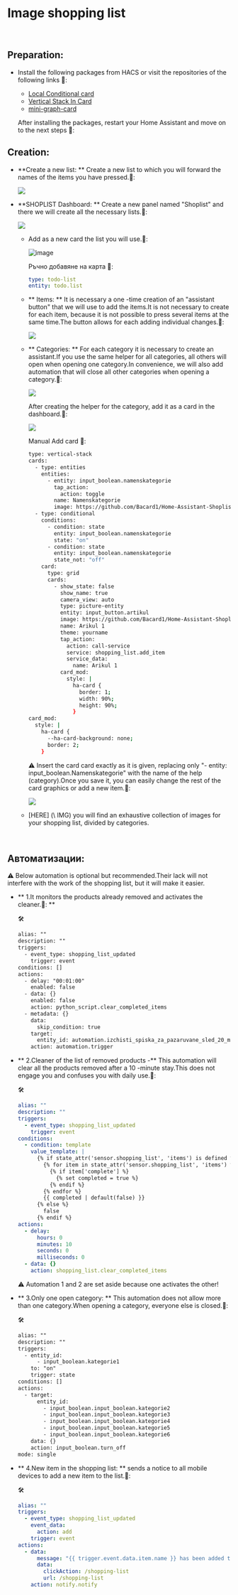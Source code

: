 # Image shopping list

<br>

##  Preparation:
- Install the following packages from HACS or visit the repositories of the following links 🔽:
  - [Local Conditional card](https://github.com/PiotrMachowski/Home-Assistant-Lovelace-Local-Conditional-card)
  - [Vertical Stack In Card](https://github.com/ofekashery/vertical-stack-in-card)
  - [mini-graph-card](https://github.com/kalkih/mini-graph-card)

  After installing the packages, restart your Home Assistant and move on to the next steps 🔽:

## Creation:
- **Create a new list: ** Create a new list to which you will forward the names of the items you have pressed.🔽:
  
  <img align="center" src="\Statik\GIF\create_list.gif">      

- **SHOPLIST Dashboard: ** Create a new panel named "Shoplist" and there we will create all the necessary lists.🔽:


  <img align="center" src="\Statik\GIF\create_shoplist_dashboard.gif">  
 
  
  - Add as a new card the list you will use.🔽:
    
    ![image](https://github.com/user-attachments/assets/44c76922-a2d6-4bc2-bfb1-e4b05acbd0a8)

    Ръчно добавяне на карта 🔽:
    
    
    ```yaml
    type: todo-list
    entity: todo.list
    ```    


  - ** Items: ** It is necessary a one -time creation of an "assistant button" that we will use to add the items.It is not necessary to create for each item, because it is not possible to press several items at the same time.The button allows for each adding individual changes.🔽:

    <img align="center" src="\Statik\GIF\create_button_helper.gif"> 
   
  - ** Categories: ** For each category it is necessary to create an assistant.If you use the same helper for all categories, all others will open when opening one category.In convenience, we will also add automation that will close all other categories when opening a category.🔽:
    
    <img align="center" src="\Statik\GIF\create_Namenskategorie_helpers.gif"> 

    After creating the helper for the category, add it as a card in the dashboard.🔽:

    <img align="center" src="\Statik\GIF\shoplist_und_kategodie.gif"> 

    Manual Add card 🔽:
    ```bash
    type: vertical-stack
    cards:
      - type: entities
        entities:
          - entity: input_boolean.namenskategorie
            tap_action:
              action: toggle
            name: Namenskategorie
            image: https://github.com/Bacard1/Home-Assistant-Shoplist/blob/main/IMG/shoplist/Alkoholische-Getr%C3%A4nke/%D0%91%D0%B8%D1%80%D0%B0.png?raw=true
      - type: conditional
        conditions:
          - condition: state
            entity: input_boolean.namenskategorie
            state: "on"
          - condition: state
            entity: input_boolean.namenskategorie
            state_not: "off"
        card:
          type: grid
          cards:
            - show_state: false
              show_name: true
              camera_view: auto
              type: picture-entity
              entity: input_button.artikul
              image: https://github.com/Bacard1/Home-Assistant-Shoplist/blob/main/IMG/shoplist/Alkoholische-Getr%C3%A4nke/%D0%91%D0%B8%D1%80%D0%B0.png?raw=true
              name: Arikul 1
              theme: yourname
              tap_action:
                action: call-service
                service: shopping_list.add_item
                service_data:
                  name: Arikul 1
              card_mod:
                style: |
                  ha-card {                
                    border: 1;
                    width: 90%;
                    height: 90%;    
                  }              
    card_mod:
      style: |
        ha-card {
          --ha-card-background: none;
          border: 2; 
        }
    ```
    
      ⚠️ Insert the card card exactly as it is given, replacing only "- entity: input_boolean.Namenskategorie" with the name of the help (category).Once you save it, you can easily change the rest of the card graphics or add a new item.🔽:
  
  
      <img align="center" src="\Statik\GIF\kategorie_card_edit.gif">
    
  - [HERE] (\ IMG) you will find an exhaustive collection of images for your shopping list, divided by categories.
  
<br>

##  Автоматизации:

  ⚠️ Below automation is optional but recommended.Their lack will not interfere with the work of the shopping list, but it will make it easier.

- ** 1.It monitors the products already removed and activates the cleaner.🔽: **

   🛠️
  ```html  
  alias: ""
  description: ""
  triggers:
    - event_type: shopping_list_updated
      trigger: event
  conditions: []
  actions:
    - delay: "00:01:00"
      enabled: false
    - data: {}
      enabled: false
      action: python_script.clear_completed_items
    - metadata: {}
      data:
        skip_condition: true
      target:
        entity_id: automation.izchisti_spiska_za_pazaruvane_sled_20_minuti
      action: automation.trigger
  ```

- ** 2.Cleaner of the list of removed products -** This automation will clear all the products removed after a 10 -minute stay.This does not engage you and confuses you with daily use.🔽:

   🛠️
  ```yaml
  alias: ""
  description: ""
  triggers:
    - event_type: shopping_list_updated
      trigger: event
  conditions:
    - condition: template
      value_template: |
        {% if state_attr('sensor.shopping_list', 'items') is defined %}
          {% for item in state_attr('sensor.shopping_list', 'items') %}
            {% if item['complete'] %}
              {% set completed = true %}
            {% endif %}
          {% endfor %}
          {{ completed | default(false) }}
        {% else %}
          false
        {% endif %}
  actions:
    - delay:
        hours: 0
        minutes: 10
        seconds: 0
        milliseconds: 0
    - data: {}
      action: shopping_list.clear_completed_items
  ```

  ⚠️ Automation 1 and 2 are set aside because one activates the other!

- ** 3.Only one open category: ** This automation does not allow more than one category.When opening a category, everyone else is closed.🔽:

   🛠️
  ```html
  alias: ""
  description: ""
  triggers:
    - entity_id:
        - input_boolean.kategorie1
      to: "on"
      trigger: state
  conditions: []
  actions:
    - target:
        entity_id:
          - input_boolean.input_boolean.kategorie2
          - input_boolean.input_boolean.kategorie3
          - input_boolean.input_boolean.kategorie4
          - input_boolean.input_boolean.kategorie5
          - input_boolean.input_boolean.kategorie6
      data: {}
      action: input_boolean.turn_off
  mode: single
  ```
  
- ** 4.New item in the shopping list: ** sends a notice to all mobile devices to add a new item to the list.🔽:

  🛠️
  ```yaml
  alias: ""
  triggers:
    - event_type: shopping_list_updated
      event_data:
        action: add
      trigger: event
  actions:
    - data:
        message: "{{ trigger.event.data.item.name }} has been added to the shopping list"
        data:
          clickAction: /shopping-list
          url: /shopping-list
      action: notify.notify
    ```  
